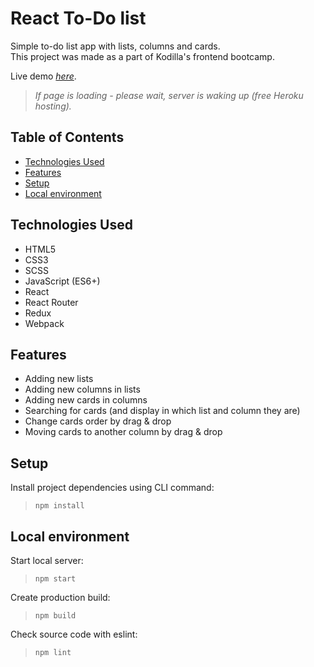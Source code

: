 # React To-Do list
Simple to-do list app with lists, columns and cards.  
This project was made as a part of Kodilla's frontend bootcamp.

Live demo [_here_](https://safe-fortress-35248.herokuapp.com/).
>*If page is loading - please wait, server is waking up (free Heroku hosting).*


## Table of Contents
* [Technologies Used](#technologies-used)
* [Features](#features)
* [Setup](#setup)
* [Local environment](#local-environment)

## Technologies Used
- HTML5
- CSS3
- SCSS
- JavaScript (ES6+)
- React
- React Router
- Redux
- Webpack


## Features
- Adding new lists
- Adding new columns in lists
- Adding new cards in columns
- Searching for cards (and display in which list and column they are)
- Change cards order by drag & drop
- Moving cards to another column by drag & drop


## Setup
Install project dependencies using CLI command:
> `npm install`


## Local environment
Start local server:
> `npm start`

Create production build:
> `npm build`

Check source code with eslint:
> `npm lint`